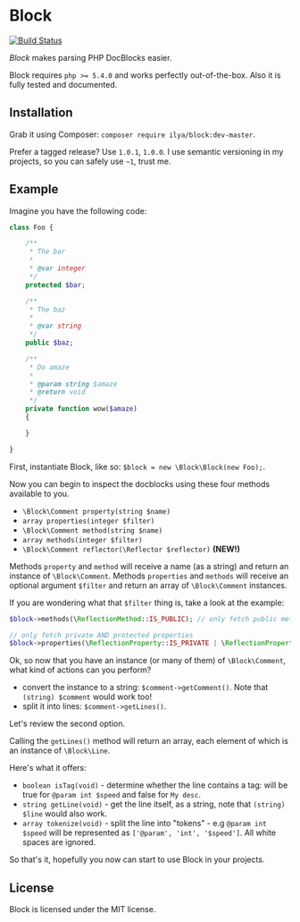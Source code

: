 # Block

[![Build Status](https://travis-ci.org/ilya-dev/block.svg?branch=master)](https://travis-ci.org/ilya-dev/block)

*Block* makes parsing PHP DocBlocks easier.


Block requires `php >= 5.4.0` and works perfectly out-of-the-box.
Also it is fully tested and documented.

## Installation

Grab it using Composer: `composer require ilya/block:dev-master`.


Prefer a tagged release? Use `1.0.1`, `1.0.0`. I use semantic versioning in my projects, 
so you can safely use `~1`, trust me.

## Example

Imagine you have the following code:

```php
class Foo {

    /**
     * The bar
     *
     * @var integer
     */
    protected $bar;

    /**
     * The baz
     *
     * @var string
     */
    public $baz;

    /**
     * Do amaze
     *
     * @param string $amaze
     * @return void
     */
    private function wow($amaze)
    {

    }

}
```

First, instantiate Block, like so: `$block = new \Block\Block(new Foo);`.


Now you can begin to inspect the docblocks using these four methods available to you.

+ `\Block\Comment property(string $name)`
+ `array properties(integer $filter)`
+ `\Block\Comment method(string $name)`
+ `array methods(integer $filter)`
+ `\Block\Comment reflector(\Reflector $reflector)` **(NEW!)**

Methods `property` and `method` will receive a name (as a string) and return an instance
of `\Block\Comment`. Methods `properties` and `methods` will receive an optional argument `$filter` 
and return an array of `\Block\Comment` instances.


If you are wondering what that `$filter` thing is, take a look at the example:

```php
$block->methods(\ReflectionMethod::IS_PUBLIC); // only fetch public methods

// only fetch private AND protected properties
$block->properties(\ReflectionProperty::IS_PRIVATE | \ReflectionProperty::IS_PROTECTED);
```


Ok, so now that you have an instance (or many of them) of `\Block\Comment`, 
what kind of actions can you perform?

+ convert the instance to a string: `$comment->getComment()`. Note that `(string) $comment` would work too!
+ split it into lines: `$comment->getLines()`.

Let's review the second option.


Calling the `getLines()` method will return an array, each element of which is an instance of `\Block\Line`.


Here's what it offers:

+ `boolean isTag(void)` - determine whether the line contains a tag: will be true for `@param int $speed` and false for `My desc`. 
+ `string getLine(void)` - get the line itself, as a string, note that `(string) $line` would also work.
+ `array tokenize(void)` - split the line into "tokens" - e.g `@param int $speed` will be represented as `['@param', 'int', '$speed']`. All white spaces are ignored.

So that's it, hopefully you now can start to use Block in your projects.

## License 

Block is licensed under the MIT license.

